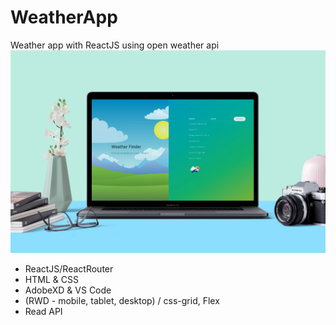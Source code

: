# WeatherApp
Weather app with ReactJS using open weather api 
![WeatherApi](https://github.com/3ndrius/weatherApp/blob/master/public/weather.jpeg?raw=true)
- ReactJS/ReactRouter
- HTML & CSS
- AdobeXD & VS Code
- (RWD - mobile, tablet, desktop) / css-grid, Flex  
- Read API
